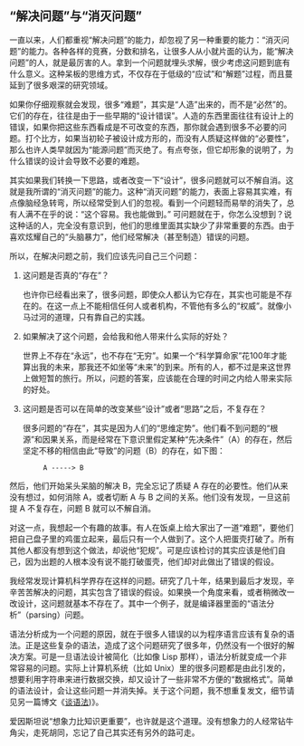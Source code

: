 ## “解决问题”与“消灭问题”

一直以来，人们都重视“解决问题”的能力，却忽视了另一种重要的能力：“消灭问题”的能力。各种各样的竞赛，分数和排名，让很多人从小就片面的认为，能“解决问题”的人，就是最厉害的人。拿到一个问题就埋头求解，很少考虑这问题到底有什么意义。这种呆板的思维方式，不仅存在于低级的“应试”和“解题”过程，而且蔓延到了很多艰深的研究领域。

如果你仔细观察就会发现，很多“难题”，其实是“人造”出来的，而不是“必然”的。它们的存在，往往是由于一些早期的“设计错误”。人造的东西里面往往有设计上的错误，如果你把这些东西看成是不可改变的东西，那你就会遇到很多不必要的问题。打个比方，如果当初轮子被设计成方形的，而没有人质疑这样做的“必要性”，那么也许人类早就因为“能源问题”而灭绝了。有点夸张，但它却形象的说明了，为什么错误的设计会导致不必要的难题。

其实如果我们转换一下思路，或者改变一下“设计”，很多问题就可以不解自消。这就是我所谓的“消灭问题”的能力。这种“消灭问题”的能力，表面上容易其实难，有点像脑经急转弯，所以经常受到人们的忽视。看到一个问题轻而易举的消失了，总有人满不在乎的说：“这个容易。我也能做到。” 可问题就在于，你怎么没想到？说这种话的人，完全没有意识到，他们的思维里面其实缺少了非常重要的东西。由于喜欢炫耀自己的“头脑暴力”，他们经常解决（甚至制造）错误的问题。

所以，在解决问题之前，我们应该先问自己三个问题：

1.  这问题是否真的“存在”？

    也许你已经看出来了，很多问题，即使众人都认为它存在，其实也可能是不存在的。在这一点上不能相信任何人或者机构，不管他有多么的“权威”。就像小马过河的道理，只有靠自己的实践。

2.  如果解决了这个问题，会给我和他人带来什么实际的好处？

    世界上不存在“永远”，也不存在“无穷”。如果一个“科学算命家”花100年才能算出我的未来，那我还不如坐等“未来”的到来。所有的人，都不过是来这世界上做短暂的旅行。所以，问题的答案，应该能在合理的时间之内给人带来实际的好处。

3.  这问题是否可以在简单的改变某些“设计”或者“思路”之后，不复存在？

    很多问题的“存在”，其实是因为人们的“思维定势”。他们看不到问题的“根源”和因果关系，而是经常在下意识里假定某种“先决条件”（A）的存在，然后坚定不移的相信由此“导致”的问题（B）的存在，如下图：

    <div class="highlighter-rouge">

    <div class="highlight">

             A -----> B

    </div>

    </div>

然后，他们开始呆头呆脑的解决 B，完全忘记了质疑 A 存在的必要性。他们从来没有想过，如何消除 A，或者切断 A 与 B 之间的关系。他们没有发现，一旦这前提 A 不复存在，问题 B 就可以不解自消。

对这一点，我想起一个有趣的故事。有人在饭桌上给大家出了一道“难题”，要他们把自己盘子里的鸡蛋立起来，最后只有一个人做到了。这个人把蛋壳打破了。所有其他人都没有想到这个做法，却说他“犯规”。可是应该检讨的其实应该是他们自己，因为出题的人根本没有说不能打破蛋壳，他们却对此做出了错误的假设。

我经常发现计算机科学界存在这样的问题。研究了几十年，结果到最后才发现，辛辛苦苦解决的问题，其实包含了错误的假设。如果换一个角度来看，或者稍微改一改设计，这问题就基本不存在了。其中一个例子，就是编译器里面的“语法分析”（parsing）问题。

语法分析成为一个问题的原因，就在于很多人错误的以为程序语言应该有复杂的语法。正是这些复杂的语法，造成了这个问题研究了很多年，仍然没有一个很好的解决方案。可是一旦语法设计被简化（比如像 Lisp 那样），语法分析就变成一个非常容易的问题。实际上计算机系统（比如 Unix）里的很多问题都是由此引发的，想要利用字符串来进行数据交换，却又设计了一些非常不方便的“数据格式”。简单的语法设计，会让这些问题一并消失掉。关于这个问题，我不想重复发文，细节请见另一篇博文《[谈语法](http://www.yinwang.org/blog-cn/2013/03/08/on-syntax))》。

爱因斯坦说“想象力比知识更重要”，也许就是这个道理。没有想象力的人经常钻牛角尖，走死胡同，忘记了自己其实还有另外的路可走。
